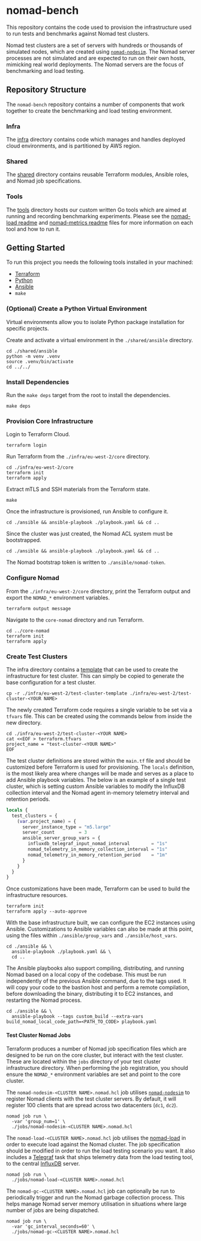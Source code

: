 # nomad-bench
This repository contains the code used to provision the infrastructure used to run tests and
benchmarks against Nomad test clusters.

Nomad test clusters are a set of servers with hundreds or thousands of simulated nodes, which are
created using [`nomad-nodesim`][]. The Nomad server processes are not simulated and are expected to
run on their own hosts, mimicking real world deployments. The Nomad servers are the focus of
benchmarking and load testing.

## Repository Structure
The `nomad-bench` repository contains a number of components that work together to create the
benchmarking and load testing environment.

### Infra
The [infra](./infra) directory contains code which manages and handles deployed cloud environments,
and is partitioned by AWS region.

### Shared
The [shared](./shared) directory contains reusable Terraform modules, Ansible roles, and Nomad job
specifications.

### Tools
The [tools](./tools) directory hosts our custom written Go tools which are aimed at running and
recording benchmarking experiments. Please see the [nomad-load readme](./tools/nomad-load/README.md)
and [nomad-metrics readme](./tools/nomad-metrics/README.md) files for more information on each tool
and how to run it.

## Getting Started

To run this project you needs the following tools installed in your machined:

* [Terraform][terraform_install]
* [Python][python_install]
* [Ansible][ansible_install]
* `make`

### (Optional) Create a Python Virtual Environment

Virtual environments allow you to isolate Python package installation for
specific projects.

Create and activate a virtual environment in the `./shared/ansible` directory.

```console
cd ./shared/ansible
python -m venv .venv
source .venv/bin/activate
cd ../../
```

### Install Dependencies

Run the `make deps` target from the root to install the dependencies.

```console
make deps
```

### Provision Core Infrastructure

Login to Terraform Cloud.

```console
terraform login
```

Run Terraform from the `./infra/eu-west-2/core` directory.

```console
cd ./infra/eu-west-2/core
terraform init
terraform apply
```

Extract mTLS and SSH materials from the Terraform state.

```console
make
```

Once the infrastructure is provisioned, run Ansible to configure it.

```console
cd ./ansible && ansible-playbook ./playbook.yaml && cd ..
```

Since the cluster was just created, the Nomad ACL system must be bootstrapped.

```console
cd ./ansible && ansible-playbook ./playbook.yaml && cd ..
```

The Nomad bootstrap token is written to `./ansible/nomad-token`.

### Configure Nomad

From the `./infra/eu-west-2/core` directory, print the Terraform output and
export the `NOMAD_*` environment variables.

```console
terraform output message
```

Navigate to the `core-nomad` directory and run Terraform.

```
cd ../core-nomad
terraform init
terraform apply
```

### Create Test Clusters
The infra directory contains a [template](./infra/eu-west-2/test-cluster-template) that can be
used to create the infrastructure for test cluster. This can simply be copied to generate the base
configuration for a test cluster.
```console
cp -r ./infra/eu-west-2/test-cluster-template ./infra/eu-west-2/test-cluster-<YOUR NAME>
```

The newly created Terraform code requires a single variable to be set via a `tfvars` file. This can
be created using the commands below from inside the new directory.
```console
cd ./infra/eu-west-2/test-cluster-<YOUR NAME>
cat <<EOF > terraform.tfvars
project_name = "test-cluster-<YOUR NAME>"
EOF
```

The test cluster definitions are stored within the `main.tf` file and should be customized before
Terraform is used for provisioning. The `locals` definition, is the most likely area where changes
will be made and serves as a place to add Ansible playbook variables. The below is an example of a
single test cluster, which is setting custom Ansible variables to modify the InfluxDB collection
interval and the Nomad agent in-memory telemetry interval and retention periods.
```terraform
locals {
  test_clusters = {
    (var.project_name) = {
      server_instance_type = "m5.large"
      server_count         = 3
      ansible_server_group_vars = {
        influxdb_telegraf_input_nomad_interval        = "1s"
        nomad_telemetry_in_memory_collection_interval = "1s"
        nomad_telemetry_in_memory_retention_period    = "1m"
      }
    }
  }
}
```

Once customizations have been made, Terraform can be used to build the infrastructure resources.
```console
terraform init
terraform apply --auto-approve
```

With the base infrastructure built, we can configure the EC2 instances using Ansible. Customizations
to Ansible variables can also be made at this point, using the files within `./ansible/group_vars`
and `./ansible/host_vars`.
```console
cd ./ansible && \
  ansible-playbook ./playbook.yaml && \
  cd ..
```

The Ansible playbooks also support compiling, distributing, and running Nomad based on a local copy
of the codebase. This must be run independently of the previous Ansible command, due to the tags
used. It will copy your code to the bastion host and perform a remote compilation, before
downloading the binary, distributing it to EC2 instances, and restarting the Nomad process.
```console
cd ./ansible && \
  ansible-playbook --tags custom_build --extra-vars build_nomad_local_code_path=<PATH_TO_CODE> playbook.yaml
```

#### Test Cluster Nomad Jobs
Terraform produces a number of Nomad job specification files which are designed to be run on the
core cluster, but interact with the test cluster. These are located within the `jobs` directory of
your test cluster infrastructure directory. When performing the job registration, you should ensure
the `NOMAD_*` environment variables are set and point to the core cluster.

The `nomad-nodesim-<CLUSTER NAME>.nomad.hcl` job utilises [`nomad-nodesim`][] to register Nomad
clients with the test cluster servers. By default, it will register 100 clients that are spread
across two datacenters (`dc1`, `dc2`).
```console
nomad job run \
  -var 'group_num=1' \
  ./jobs/nomad-nodesim-<CLUSTER NAME>.nomad.hcl
```

The `nomad-load-<CLUSTER NAME>.nomad.hcl` job utilises the [nomad-load](./tools/nomad-load) in order
to execute load against the Nomad cluster. The job specification should be modified in order to run
the load testing scenario you want. It also includes a [Telegraf][telegraf] task that ships
telemetry data from the load testing tool, to the central [InfluxDB][influxdb] server.
```console
nomad job run \
  ./jobs/nomad-load-<CLUSTER NAME>.nomad.hcl
```

The `nomad-gc-<CLUSTER NAME>.nomad.hcl` job can optionally be run to periodically trigger and run
the Nomad garbage collection process. This helps manage Nomad server memory utilisation in
situations where large number of jobs are being dispatched.
```console
nomad job run \
  -var 'gc_interval_seconds=60' \
  ./jobs/nomad-gc-<CLUSTER NAME>.nomad.hcl
```

[`nomad-nodesim`]: https://github.com/hashicorp-forge/nomad-nodesim
[ansible_install]: https://docs.ansible.com/ansible/latest/installation_guide/intro_installation.html#selecting-an-ansible-package-and-version-to-install
[terraform_install]: https://developer.hashicorp.com/terraform/install
[python_install]: https://www.python.org/downloads/
[telegraf]: https://www.influxdata.com/time-series-platform/telegraf/
[influxdb]: https://www.influxdata.com/
